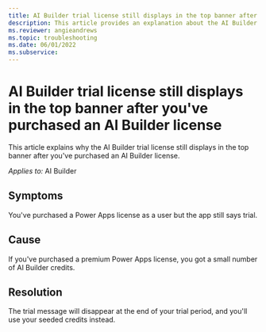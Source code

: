 ```yaml
---
title: AI Builder trial license still displays in the top banner after you've purchased an AI Builder license
description: This article provides an explanation about the AI Builder trial license after being purchased.
ms.reviewer: angieandrews
ms.topic: troubleshooting
ms.date: 06/01/2022
ms.subservice: 
---
```


# AI Builder trial license still displays in the top banner after you've purchased an AI Builder license

This article explains why the AI Builder trial license still displays in the top banner after you've purchased an AI Builder license.

_Applies to:_ AI Builder

## Symptoms

You've purchased a Power Apps license as a user but the app still says trial.

## Cause

If you've purchased a premium Power Apps license, you got a small number of AI Builder credits.

## Resolution

The trial message will disappear at the end of your trial period, and you'll use your seeded credits instead.
